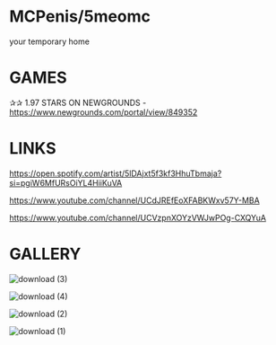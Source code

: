 # MCPenis/5meomc
your temporary home

# GAMES

✰✰ 1.97 STARS ON NEWGROUNDS - https://www.newgrounds.com/portal/view/849352

# LINKS

https://open.spotify.com/artist/5lDAjxt5f3kf3HhuTbmaja?si=pgiW6MfURsOiYL4HiiKuVA

https://www.youtube.com/channel/UCdJREfEoXFABKWxv57Y-MBA

https://www.youtube.com/channel/UCVzpnXOYzVWJwPOg-CXQYuA


# GALLERY

![download (3)](https://user-images.githubusercontent.com/111039846/235381743-ad5694ed-fed1-45c8-9d5f-c6d1965fccb1.gif)

![download (4)](https://user-images.githubusercontent.com/111039846/235381746-bf70bbfe-2b50-4008-bbbf-75cf157c11bb.gif)

![download (2)](https://user-images.githubusercontent.com/111039846/235381760-60974ae1-97c2-4451-8830-985993ad10c6.gif)

![download (1)](https://user-images.githubusercontent.com/111039846/235381762-51940659-8676-4c84-b057-03093d6ac264.gif)

